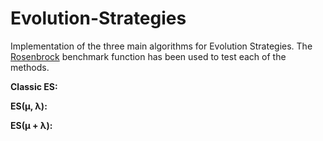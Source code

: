 # Evolution-Strategies

Implementation of the three main algorithms for Evolution Strategies. The [Rosenbrock](https://en.wikipedia.org/wiki/Rosenbrock_function) benchmark function has been used to test each of the methods.

 **Classic ES:** 
 
 **ES(μ, λ):**
 
 **ES(μ + λ):**
